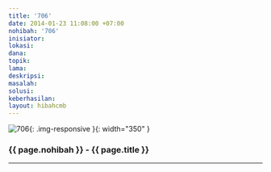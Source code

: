 ```yaml
---
title: '706'
date: 2014-01-23 11:08:00 +07:00
nohibah: '706'
inisiator: 
lokasi: 
dana: 
topik: 
lama: 
deskripsi: 
masalah: 
solusi: 
keberhasilan: 
layout: hibahcmb
---
```


![706](/static/img/hibahcmb/706.png){: .img-responsive }{: width="350" }

### {{ page.nohibah }} - {{ page.title }}

---
